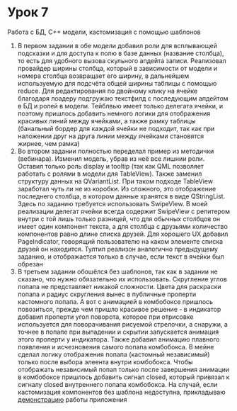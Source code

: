 # Урок 7
Работа с БД, С++ модели, кастомизация с помощью шаблонов

1. В первом задании в обе модели добавил роли для всплывающей подсказки и для доступа к полю в базе данных (название столбца), то есть для удобного вызова скульного апдейта записи. Реализовал провайдер ширины столбца, который в зависимости от модели и номера столбца возвращает его ширину, в дальнейшем используемую для подсчёта общей ширины таблицы с помощью reduce. Для редактирования по двойному клику на ячейке благодаря лоадеру подгружаю текстфилд с последующим апдейтом в БД и ролей в модели. Тейблвью имеет только делегата ячейки, и поэтому пришлось добавить немного логики для отображения красивых линий между ячейками, а также рамку таблицы (банальный бордер для каждой ячейки не подходит, так как при наложении друг на друга линии между ячейками становятся жирнее, чем рамка)  
2. Во втором задании полностью переделал пример из методички (вебинара). Изменил модель, убрав из неё все лишнии роли. Оставил только роль display и tooltip (так как QML позволяет работать с ролями в модели для TableView). Также заменил структуру данных на QVariantList. При таком подходе TableView заработал чуть ли не из коробки. Из сложного, это отображение последнего столбца, в котором данные хранятся в виде QStringList. Здесь по заданию требуется использовать SwipeView. В моей реализации делегат ячейки всегда содержит SwipeView с репитером внутри с той лишь только разницей, что для обычных столбцов он имеет один компонент текста, а для столбца с друзьями количество компонентов равно длине списка друзей. Для хорошего UX добавил PageIndicator, говорящий пользователю на каком элементе списка друзей он находится. Тултип реализон аналогично предыдущему заданию, и отображается только в случае, если текст в ячейки был обрезан  
3. В третьем задании обошёлся без шаблонов, так как в задании не сказано, что нужно обязательно их использовать. Скругление углов попапа не представляет никакой сложности. Цвета для раскраски попапа и радиус скругления вынес в публичные проперти кастомного попапа. А вот с анимацией в комбобоксе пришлось повозиться, прежде чем пришло красивое решение - в индикатор добавил проперти угол поворота, которое при отрисовке используется для поворачивания рисуемой стрелочки, а снаружи, а точнее в попапе при выпадении и скрытии запускается анимация этого проперти у индикатора. Также добавил анимацию плавного появления и исчезновения самого попапа комбобокса. В мейне сделал логику отображения попапа (кастомный независимый) только после выбора элеента внутри комбобокса. Чтобы отображать независимый попап только после завершения анимации в комбобоксе пришлось добавить сигнал closed, который привязал к сигналу closed внутреннего попапа комбобокса. На случай, если кастомизация компонентов без шаблона недоступна, прикладываю [демонстрацию](https://github.com/bazyak/qml/blob/qml07/qml07/ex_7_3_demo.mov) работы приложения
